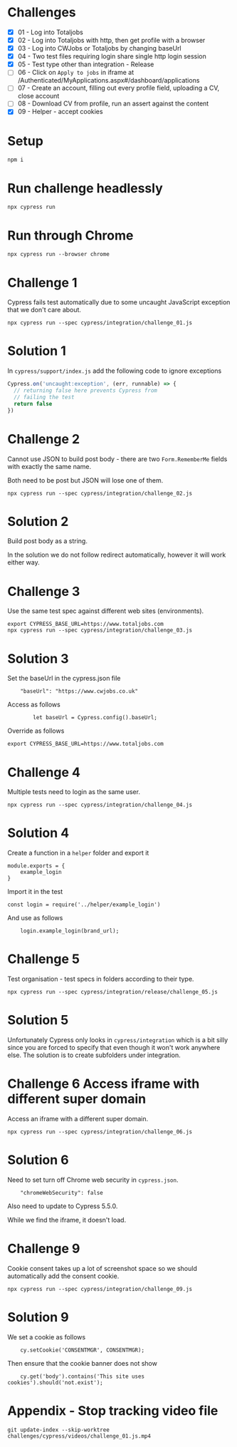 # Challenges

- [x] 01 - Log into Totaljobs
- [x] 02 - Log into Totaljobs with http, then get profile with a browser
- [x] 03 - Log into CWJobs or Totaljobs by changing baseUrl
- [x] 04 - Two test files requiring login share single http login session
- [x] 05 - Test type other than integration - Release
- [ ] 06 - Click on `Apply to jobs` in iframe at /Authenticated/MyApplications.aspx#/dashboard/applications
- [ ] 07 - Create an account, filling out every profile field, uploading a CV, close account
- [ ] 08 - Download CV from profile, run an assert against the content
- [x] 09 - Helper - accept cookies

# Setup

```
npm i
```

# Run challenge headlessly

```
npx cypress run
```

# Run through Chrome

```
npx cypress run --browser chrome
```

# Challenge 1

Cypress fails test automatically due to some uncaught JavaScript exception that we don't care about.

```
npx cypress run --spec cypress/integration/challenge_01.js
```

# Solution 1

In `cypress/support/index.js` add the following code to ignore exceptions

```JavaScript
Cypress.on('uncaught:exception', (err, runnable) => {
  // returning false here prevents Cypress from
  // failing the test
  return false
})
```


# Challenge 2

Cannot use JSON to build post body - there are two `Form.RememberMe` fields with exactly the same name.

Both need to be post but JSON will lose one of them.

```
npx cypress run --spec cypress/integration/challenge_02.js
```

# Solution 2

Build post body as a string.

In the solution we do not follow redirect automatically, however it will work either way.


# Challenge 3

Use the same test spec against different web sites (environments).

```
export CYPRESS_BASE_URL=https://www.totaljobs.com
npx cypress run --spec cypress/integration/challenge_03.js
```

# Solution 3

Set the baseUrl in the cypress.json file
```
    "baseUrl": "https://www.cwjobs.co.uk"
```

Access as follows
```
        let baseUrl = Cypress.config().baseUrl;
```

Override as follows
```
export CYPRESS_BASE_URL=https://www.totaljobs.com
```


# Challenge 4 

Multiple tests need to login as the same user.

```
npx cypress run --spec cypress/integration/challenge_04.js
```

# Solution 4

Create a function in a `helper` folder and export it
```
module.exports = {
    example_login
}
```

Import it in the test
```
const login = require('../helper/example_login')
```

And use as follows
```
    login.example_login(brand_url);
```


# Challenge 5

Test organisation - test specs in folders according to their type.

```
npx cypress run --spec cypress/integration/release/challenge_05.js
```

# Solution 5

Unfortunately Cypress only looks in `cypress/integration` which is a bit silly since you are
forced to specify that even though it won't work anywhere else. The solution is to create
subfolders under integration.


# Challenge 6 Access iframe with different super domain

Access an iframe with a different super domain.

```
npx cypress run --spec cypress/integration/challenge_06.js
```

# Solution 6

Need to set turn off Chrome web security in `cypress.json`.

```
    "chromeWebSecurity": false
```

Also need to update to Cypress 5.5.0.

While we find the iframe, it doesn't load.


# Challenge 9

Cookie consent takes up a lot of screenshot space so we should automatically add the
consent cookie.

```
npx cypress run --spec cypress/integration/challenge_09.js
```

# Solution 9

We set a cookie as follows
```
    cy.setCookie('CONSENTMGR', CONSENTMGR);
```

Then ensure that the cookie banner does not show
```
    cy.get('body').contains('This site uses cookies').should('not.exist');
```


# Appendix - Stop tracking video file

```
git update-index --skip-worktree challenges/cypress/videos/challenge_01.js.mp4
```

